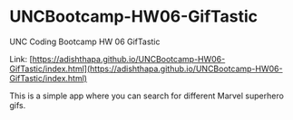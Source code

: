 # UNCBootcamp-HW06-GifTastic
UNC Coding Bootcamp HW 06 GifTastic

Link: [https://adishthapa.github.io/UNCBootcamp-HW06-GifTastic/index.html](https://adishthapa.github.io/UNCBootcamp-HW06-GifTastic/index.html)

This is a simple app where you can search for different Marvel superhero gifs.
